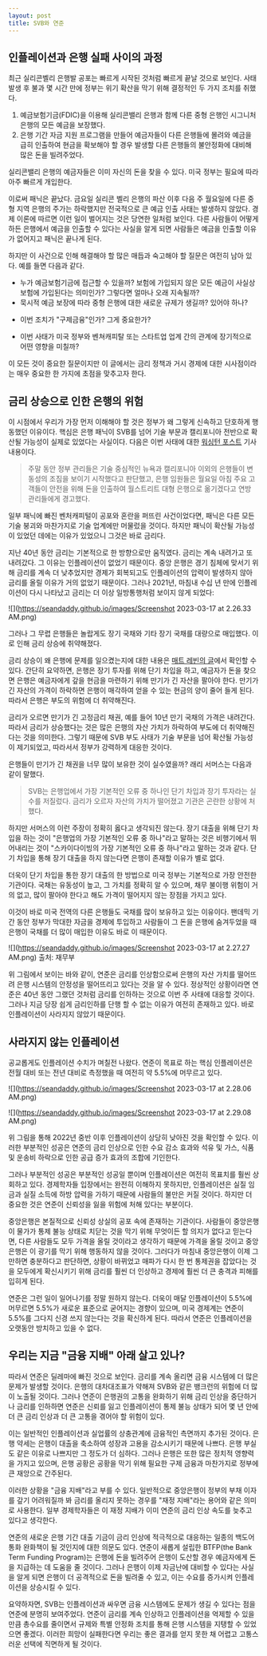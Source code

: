 ```yaml
---
layout: post
title: SVB와 연준 
---
```


## 인플레이션과 은행 실패 사이의 과정

최근 실리콘벨리 은행발 공포는 빠르게 시작된 것처럼 빠르게 끝날 것으로 보인다. 사태 발생 후 불과 몇 시간 만에 정부는 위기 확산을 막기 위해 결정적인 두 가지 조치를 취했다. 

1. 예금보험기금(FDIC)을 이용해 실리콘밸리 은행과 함께 다른 중형 은행인 시그니처 은행의 모든 예금을 보장했다. 
2. 은행 기간 자금 지원 프로그램을 만들어 예금자들이 다른 은행들에 몰려와 예금을 급히 인출하여 현금을 확보해야 할 경우 발생할 다른 은행들의 불안정화에 대비해 많은 돈을 빌려주었다.

실리콘밸리 은행의 예금자들은 이미 자신의 돈을 찾을 수 있다. 미국 정부는 필요에 따라 아주 빠르게 개입한다.

이로써 패닉은 끝났다. 금요일 실리콘 벨리 은행의 파산 이후 다음 주 월요일에 다른 중형 지역 은행의 주가는 하락했지만 전국적으로 큰 예금 인출 사태는 발생하지 않았다. 경제 이론에 따르면 이런 일이 벌어지는 것은 당연한 일처럼 보인다. 다른 사람들이 어떻게 하든 은행에서 예금을 인출할 수 있다는 사실을 알게 되면 사람들은 예금을 인출할 이유가 없어지고 패닉은 끝나게 된다.

하지만 이 사건으로 인해 해결해야 할 많은 매듭과 숙고해야 할 질문은 여전히 남아 있다. 예를 들면 다음과 같다.

- 누가 예금보험기금에 접근할 수 있을까? 보험에 가입되지 않은 모든 예금이 사실상 보험에 가입된다는 의미인가? 그렇다면 얼마나 오래 지속될까?
- 묵시적 예금 보장에 따라 중형 은행에 대한 새로운 규제가 생길까? 있어야 하나?
* 이번 조치가 "구제금융"인가? 그게 중요한가?
- 이번 사태가 미국 정부와 벤쳐캐피탈 또는 스타트업 업계 간의 관계에 장기적으로 어떤 영향을 미칠까?

이 모든 것이 중요한 질문이지만 이 글에서는 금리 정책과 거시 경제에 대한 시사점이라는 매우 중요한 한 가지에 초점을 맞추고자 한다.

## 금리 상승으로 인한 은행의 위험

이 시점에서 우리가 가장 먼저 이해해야 할 것은 정부가 왜 그렇게 신속하고 단호하게 행동했던 이유이다. 핵심은 은행 패닉이 SVB를 넘어 기술 부문과 캘리포니아 전반으로 확산될 가능성이 실제로 있었다는 사실이다. 다음은 이번 사태에 대한 [워싱턴 포스트](https://www.washingtonpost.com/us-policy/2023/03/14/72-hour-scramble-save-united-states-banking-crisis/) 기사 내용이다.

> 주말 동안 정부 관리들은 기술 중심적인 뉴욕과 캘리포니아 이외의 은행들이 변동성의 조짐을 보이기 시작했다고 판단했고, 은행 임원들은 월요일 아침 주요 고객들이 안전을 위해 돈을 인출하여 월스트리트 대형 은행으로 옮기겠다고 연방 관리들에게 경고했다.

일부 패닉에 빠진 벤처캐피털이 공포와 혼란을 퍼뜨린 사건이었다면, 패닉은 다른 모든 기술 붕괴와 마찬가지로 기술 업계에만 머물렀을 것이다. 하지만 패닉이 확산될 가능성이 있었던 데에는 이유가 있었으니 그것은 바로 금리다.

지난 40년 동안 금리는 기본적으로 한 방향으로만 움직였다. 금리는 계속 내려가고 또 내려갔다. 그 이유는 인플레이션이 없었기 때문이다. 중앙 은행은 경기 침체에 맞서기 위해 금리를 계속 더 낮추었지만 경제가 회복되고도 인플레이션의 압력이 발생하지 않아 금리를 올릴 이유가 거의 없었기 때문이다. 그러나 2021년, 마침내 수십 년 만에 인플레이션이 다시 나타났고 금리는 더 이상 일방통행처럼 보이지 않게 되었다:

![](https://seandaddy.github.io/images/Screenshot 2023-03-17 at 2.26.33 AM.png)

그러나 그 무렵 은행들은 놀랍게도 장기 국채와 기타 장기 국채를 대량으로 매입했다. 이로 인해 금리 상승에 취약해졌다.

금리 상승이 왜 은행에 문제를 일으켰는지에 대한 내용은 [매트 레빈의 글](https://www.bloomberg.com/opinion/articles/2023-03-13/svb-couldn-t-ignore-its-losses-but-the-fed-can?sref=R8NfLgwS)에서 확인할 수 있다. 간단히 요약하면, 은행은 장기 투자를 위해 단기 차입을 하고, 예금자가 돈을 찾으면 은행은 예금자에게 갚을 현금을 마련하기 위해 만기가 긴 자산을 팔아야 한다. 만기가 긴 자산의 가격이 하락하면 은행이 매각하여 얻을 수 있는 현금의 양이 줄어 들게 된다. 따라서 은행은 부도의 위험에 더 취약해진다.

금리가 오르면 만기가 긴 고정금리 채권, 예를 들어 10년 만기 국채의 가격은 내려간다. 따라서 금리가 상승했다는 것은 많은 은행의 자산 가치가 하락하여 부도에 더 취약해진다는 것을 의미한다. 그렇기 때문에 SVB 부도 사태가 기술 부문을 넘어 확산될 가능성이 제기되었고, 따라서서 정부가 강력하게 대응한 것이다.

은행들이 만기가 긴 채권을 너무 많이 보유한 것이 실수였을까? 래리 서머스는 다음과 같이 말했다.

> SVB는 은행업에서 가장 기본적인 오류 중 하나인 단기 차입과 장기 투자라는 실수를 저질렀다. 금리가 오르자 자산의 가치가 떨어졌고 기관은 곤란한 상황에 처했다.

하지만 서머스의 이런 주장이 정확히 옳다고 생각되진 않는다. 장기 대출을 위해 단기 차입을 하는 것이 "은행업의 가장 기본적인 오류 중 하나"라고 말하는 것은 비행기에서 뛰어내리는 것이 "스카이다이빙의 가장 기본적인 오류 중 하나"라고 말하는 것과 같다. 단기 차입을 통해 장기 대출을 하지 않는다면 은행이 존재할 이유가 별로 없다.

더욱이 단기 차입을 통한 장기 대출의 한 방법으로 미국 정부는 기본적으로 가장 안전한 기관이다. 국채는 유동성이 높고, 그 가치를 정확히 알 수 있으며, 채무 불이행 위험이 거의 없고, 많이 팔아야 한다고 해도 가격이 떨어지지 않는 장점을 가지고 있다.

이것이 바로 미국 전역의 다른 은행들도 국채를 많이 보유하고 있는 이유이다. 팬데믹 기간 동안 정부가 막대한 자금을 경제에 투입하고 사람들이 그 돈을 은행에 숨겨두었을 때 은행이 국채를 더 많이 매입한 이유도 바로 이 때문이다.

![](https://seandaddy.github.io/images/Screenshot 2023-03-17 at 2.27.27 AM.png)
출처: 재무부

위 그림에서 보이는 바와 같이, 연준은 금리를 인상함으로써 은행의 자산 가치를 떨어뜨려 은행 시스템의 안정성을 떨어뜨리고 있다는 것을 알 수 있다. 정상적인 상황이라면 연준은 40년 동안 그랬던 것처럼 금리를 인하하는 것으로 이번 주 사태에 대응할 것이다. 그러나 지금 당장 쉽게 금리인하를 단행 할 수 없는 이유가 여전히 존재하고 있다. 바로 인플레이션이 사라지지 않았기 때문이다.

## 사라지지 않는 인플레이션

공교롭게도 인플레이션 수치가 며칠전 나왔다. 연준이 목표로 하는 핵심 인플레이션은 전월 대비 또는 전년 대비로 측정했을 때 여전히 약 5.5%에 머무르고 있다. 

![](https://seandaddy.github.io/images/Screenshot 2023-03-17 at 2.28.06 AM.png)

![](https://seandaddy.github.io/images/Screenshot 2023-03-17 at 2.29.08 AM.png)

위 그림을 통해 2022년 중반 이후 인플레이션이 상당히 낮아진 것을 확인할 수 있다. 이러한 부분적인 성공은 연준의 금리 인상으로 인한 수요 감소 효과와 석유 및 가스, 식품 및 운송비 하락으로 인한 공급 증가 효과의 조합에 기인한다.

그러나 부분적인 성공은 부분적인 성공일 뿐이며 인플레이션은 여전히 목표치를 훨씬 상회하고 있다. 경제학자들 입장에서는 완전히 이해하지 못하지만, 인플레이션은 실질 임금과 실질 소득에 하방 압력을 가하기 때문에 사람들의 불만은 커질 것이다. 하지만 더 중요한 것은 연준이 신뢰성을 잃을 위험에 처해 있다는 부분이다.

중앙은행은 본질적으로 신뢰성 상실의 공포 속에 존재하는 기관이다. 사람들이 중앙은행이 물가가 통제 불능 상태로 치닫는 것을 막기 위해 무엇이든 할 의지가 없다고 믿는다면, 다른 사람들도 모두 가격을 올릴 것이라고 생각하기 때문에 가격을 올릴 것이고 중앙은행은 이 광기를 막기 위해 행동하지 않을 것이다. 그러다가 마침내 중앙은행이 이제 그만하면 충분하다고 판단하면, 상황이 바뀌었고 매파가 다시 한 번 통제권을 잡았다는 것을 모두에게 확신시키기 위해 금리를 훨씬 더 인상하고 경제에 훨씬 더 큰 충격과 피해를 입히게 된다.

연준은 그런 일이 일어나기를 정말 원하지 않는다. 더욱이 매달 인플레이션이 5.5%에 머무르면 5.5%가 새로운 표준으로 굳어지는 경향이 있으며, 미국 경제계는 연준이 5.5%를 그다지 신경 쓰지 않는다는 것을 확신하게 된다. 따라서 연준은 인플레이션을 오랫동안 방치하고 있을 수 없다.

## 우리는 지금 "금융 지배" 아래 살고 있나?

따라서 연준은 딜레마에 빠진 것으로 보인다. 금리를 계속 올리면 금융 시스템에 더 많은 문제가 발생할 것이다. 은행의 대차대조표가 약해져 SVB와 같은 뱅크런의 위험에 더 많이 노출될 것이다. 그러나 연준이 은행권의 고통을 완화하기 위해 금리 인상을 중단하거나 금리를 인하하면 연준은 신뢰를 잃고 인플레이션이 통제 불능 상태가 되어 몇 년 안에 더 큰 금리 인상과 더 큰 고통을 겪어야 할 위험이 있다.

이는 일반적인 인플레이션과 실업률의 상충관계에 금융적인 측면까지 추가된 것이다. 은행 약세는 은행이 대출을 축소하여 성장과 고용을 감소시키기 때문에 나쁘다. 은행 부실도 같은 이유로 나쁘지만 그 정도가 더 심하다. 그러나 은행은 또한 많은 정치적 영향력을 가지고 있으며, 은행 공황은 공황을 막기 위해 필요한 구제 금융과 마찬가지로 정부에 큰 재앙으로 간주된다.

이러한 상황을 "금융 지배"라고 부를 수 있다. 일반적으로 중앙은행이 정부의 부채 이자를 갚기 어려워질까 봐 금리를 올리지 못하는 경우를 "재정 지배"라는 용어와 같은 의미로 사용한다. 일부 경제학자들은 이 재정 지배가 이미 연준의 금리 인상 속도를 늦추고 있다고 생각한다.

연준의 새로운 은행 기간 대출 기금이 금리 인상에 적극적으로 대응하는 일종의 백도어 통화 완화책이 될 것인지에 대한 의문도 있다. 연준이 새롭게 설립한 BTFP(the Bank Term Funding Program)는 은행에 돈을 빌려주어 은행이 도산할 경우 예금자에게 돈을 지급하는 데 도움을 줄 것이다. 그러나 은행이 이제 자금난에 대비할 수 있다는 사실을 알게 되면 은행이 더 공격적으로 돈을 빌려줄 수 있고, 이는 수요를 증가시켜 인플레이션을 상승시킬 수 있다.

요약하자면, SVB는 인플레이션과 싸우면 금융 시스템에도 문제가 생길 수 있다는 점을 연준에 분명히 보여주었다. 연준이 금리를 계속 인상하고 인플레이션을 억제할 수 있을 만큼 총수요를 줄이면서 규제와 특별 안정화 조치를 통해 은행 시스템을 지탱할 수 있었으면 좋겠다. 이러한 희망이 실패한다면 우리는 좋은 결과를 얻지 못한 채 어렵고 고통스러운 선택에 직면하게 될 것이다.

